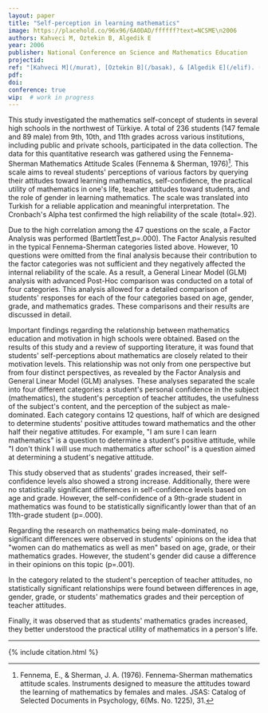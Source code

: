 ```yaml
---
layout: paper
title: "Self-perception in learning mathematics"
image: https://placehold.co/96x96/6A0DAD/ffffff?text=NCSME\n2006
authors: Kahveci M, Oztekin B, Algedik E
year: 2006
publisher: National Conference on Science and Mathematics Education
projectid:
ref: "[Kahveci M](/murat), [Oztekin B](/basak), & [Algedik E](/elif). (2006). _Self-perception in learning mathematics_. Paper presented at the National Conference on Science and Mathematics Education. Gazi University, Ankara, Turkey. September 7 - 9, 2006."
pdf:
doi:
conference: true
wip:  # work in progress 
---
```


This study investigated the mathematics self-concept of students in several high schools in the northwest of Türkiye. A total of 236 students (147 female and 89 male) from 9th, 10th, and 11th grades across various institutions, including public and private schools, participated in the data collection. The data for this quantitative research was gathered using the Fennema-Sherman Mathematics Attitude Scales (Fennema & Sherman, 1976)[^1]. This scale aims to reveal students' perceptions of various factors by querying their attitudes toward learning mathematics, self-confidence, the practical utility of mathematics in one's life, teacher attitudes toward students, and the role of gender in learning mathematics. The scale was translated into Turkish for a reliable application and meaningful interpretation. The Cronbach's Alpha test confirmed the high reliability of the scale (total=.92).

Due to the high correlation among the 47 questions on the scale, a Factor Analysis was performed (BartlettTest,p=.000). The Factor Analysis resulted in the typical Fennema-Sherman categories listed above. However, 10 questions were omitted from the final analysis because their contribution to the factor categories was not sufficient and they negatively affected the internal reliability of the scale. As a result, a General Linear Model (GLM) analysis with advanced Post-Hoc comparison was conducted on a total of four categories. This analysis allowed for a detailed comparison of students' responses for each of the four categories based on age, gender, grade, and mathematics grades. These comparisons and their results are discussed in detail.

Important findings regarding the relationship between mathematics education and motivation in high schools were obtained. Based on the results of this study and a review of supporting literature, it was found that students' self-perceptions about mathematics are closely related to their motivation levels. This relationship was not only from one perspective but from four distinct perspectives, as revealed by the Factor Analysis and General Linear Model (GLM) analyses. These analyses separated the scale into four different categories: a student's personal confidence in the subject (mathematics), the student's perception of teacher attitudes, the usefulness of the subject's content, and the perception of the subject as male-dominated. Each category contains 12 questions, half of which are designed to determine students' positive attitudes toward mathematics and the other half their negative attitudes. For example, "I am sure I can learn mathematics" is a question to determine a student's positive attitude, while "I don't think I will use much mathematics after school" is a question aimed at determining a student's negative attitude.

This study observed that as students' grades increased, their self-confidence levels also showed a strong increase. Additionally, there were no statistically significant differences in self-confidence levels based on age and grade. However, the self-confidence of a 9th-grade student in mathematics was found to be statistically significantly lower than that of an 11th-grade student (p=.000).

Regarding the research on mathematics being male-dominated, no significant differences were observed in students' opinions on the idea that "women can do mathematics as well as men" based on age, grade, or their mathematics grades. However, the student's gender did cause a difference in their opinions on this topic (p=.001).

In the category related to the student's perception of teacher attitudes, no statistically significant relationships were found between differences in age, gender, grade, or students' mathematics grades and their perception of teacher attitudes.

Finally, it was observed that as students' mathematics grades increased, they better understood the practical utility of mathematics in a person's life.

---

[^1]: Fennema, E., & Sherman, J. A. (1976). Fennema-Sherman mathematics attitude scales. Instruments designed to measure the attitudes toward the learning of mathematics by females and males. JSAS: Catalog of Selected Documents in Psychology, 6(Ms. No. 1225), 31.

{% include citation.html %}